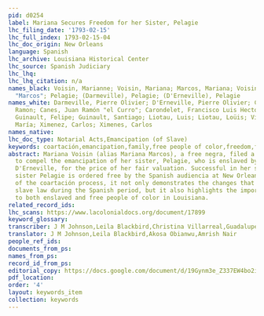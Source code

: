 ```yaml
---
pid: d0254
label: Mariana Secures Freedom for her Sister, Pelagie
lhc_filing_date: '1793-02-15'
lhc_full_index: 1793-02-15-04
lhc_doc_origin: New Orleans
language: Spanish
lhc_archive: Louisiana Historical Center
lhc_source: Spanish Judiciary
lhc_lhq:
lhc_lhq_citation: n/a
names_black: Voisin, Marianne; Voisin, Mariana; Marcos, Mariana; Voisin, Marianne
  "Marcos"; Pelagie; (Darmeville), Pelagie; (D'Erneville), Pelagie
names_white: Darmeville, Pierre Olivier; D'Erneville, Pierre Olivier; Canes, Francisco
  Ramon; Canes, Juan Ramón "el Curro"; Carondelet, Francisco Luis Hector Baron de;
  Guinault, Felipe; Guinault, Santiago; Liotau, Luis; Liotau, Loüis; Vidal, Nicolás
  María; Ximenez, Carlos; Ximenes, Carlos
names_native:
lhc_doc_type: Notarial Acts,Emancipation (of Slave)
keywords: coartación,emancipation,family,free people of color,freedom,freedom suit,kinship,manumission,valuation
abstract: Mariana Voisin (alias Mariana Marcos), a free negra, filed a freedom suit
  to compel the emancipation of her sister, Pelagie, who is enslaved by Pierre Olivier
  D'Erneville, for the price of her fair valuation. Successful in her suit, Mariana’s
  sister Pelagie is ordered free by the Spanish audiencia at New Orleans. As an example
  of the coartación process, it not only demonstrates the changes that were made to
  slave law during the Spanish period, but it also highlights the importance of kinship
  to both enslaved and free people of color in Louisiana.
related_record_ids:
lhc_scans: https://www.lacolonialdocs.org/document/17899
keyword_glossary:
transcriber: J M Johnson,Leila Blackbird,Christina Villarreal,Guadalupe Garcia
translator: J M Johnson,Leila Blackbird,Akosa Obianwu,Amrish Nair
people_ref_ids:
documents_from_ps:
names_from_ps:
record_id_from_ps:
editorial_copy: https://docs.google.com/document/d/19Gynm3e_Z337EW4bo2ija4M5Jq35qhOFZcQ_zm_MKtc/edit
pdf_location:
order: '4'
layout: keywords_item
collection: keywords
---
```

